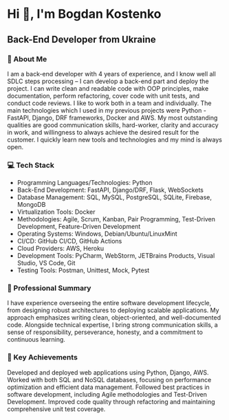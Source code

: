 Hi 👋, I'm Bogdan Kostenko
================================
Back-End Developer from Ukraine
-------------

### 💫 About Me
I am a back-end developer with 4 years of experience, and I know well all SDLC steps
processing – I can develop a back-end part and deploy the project. I can write clean and
readable code with OOP principles, make documentation, perform refactoring, cover code
with unit tests, and conduct code reviews. I like to work both in a team and individually.
The main technologies which I used in my previous projects were Python - FastAPI, Django,
DRF frameworks, Docker and AWS.
My most outstanding qualities are good communication skills, hard-worker, clarity and
accuracy in work, and willingness to always achieve the desired result for the customer. I
quickly learn new tools and technologies and my mind is always open.

### 💻 Tech Stack
* Programming Languages/Technologies: Python
* Back-End Development: FastAPI, Django/DRF, Flask, WebSockets
* Database Management: SQL, MySQL, PostgreSQL, SQLite, Firebase, MongoDB
* Virtualization Tools: Docker
* Methodologies: Agile, Scrum, Kanban, Pair Programming, Test-Driven Development, Feature-Driven Development
* Operating Systems: Windows, Debian/Ubuntu/LinuxMint
* CI/CD: GitHub CI/CD, GitHub Actions
* Cloud Providers: AWS, Heroku
* Development Tools: PyCharm, WebStorm, JETBrains Products, Visual Studio, VS Code, Git
* Testing Tools: Postman, Unittest, Mock, Pytest

### 💼 Professional Summary
I have experience overseeing the entire software development lifecycle, from designing robust architectures to deploying scalable applications. My approach emphasizes writing clean, object-oriented, and well-documented code. Alongside technical expertise, I bring strong communication skills, a sense of responsibility, perseverance, honesty, and a commitment to continuous learning.

### 🏅 Key Achievements
Developed and deployed web applications using Python, Django, AWS.
Worked with both SQL and NoSQL databases, focusing on performance optimization and efficient data management.
Followed best practices in software development, including Agile methodologies and Test-Driven Development.
Improved code quality through refactoring and maintaining comprehensive unit test coverage.
